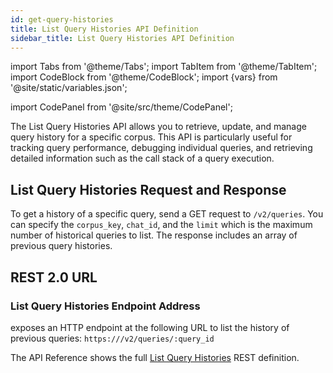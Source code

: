 ```yaml
---
id: get-query-histories
title: List Query Histories API Definition
sidebar_title: List Query Histories API Definition
---
```


import Tabs from '@theme/Tabs';
import TabItem from '@theme/TabItem';
import CodeBlock from '@theme/CodeBlock';
import {vars} from '@site/static/variables.json';

import CodePanel from '@site/src/theme/CodePanel';


The List Query Histories API allows you to retrieve, update, and manage query 
history for a specific corpus. This API is particularly useful for tracking 
query performance, debugging individual queries, and retrieving detailed 
information such as the call stack of a query execution.

## List Query Histories Request and Response

To get a history of a specific query, send a GET request to 
`/v2/queries`. You can specify the `corpus_key`, `chat_id`, and the 
`limit` which is the maximum number of historical queries to list. The 
response includes an array of previous query histories.

## REST 2.0 URL

### List Query Histories Endpoint Address

<Config v="names.product"/> exposes an HTTP endpoint at the following URL
to list the history of previous queries:
<code>https://<Config v="domains.rest.indexing"/>/v2/queries/:query_id</code>

The API Reference shows the full [List Query Histories](/docs/rest-api/get-query-histories) REST definition.